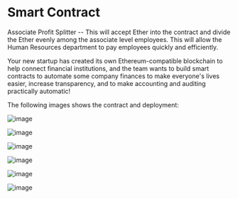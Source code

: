 # Smart Contract
Associate Profit Splitter  --   This will accept Ether into the contract and divide the Ether evenly among the associate level employees. This will allow the Human Resources department to pay employees quickly and efficiently.

Your new startup has created its own Ethereum-compatible blockchain to help connect financial institutions, and the team wants to build smart contracts to automate some company finances to make everyone's lives easier, increase transparency, and to make accounting and auditing practically automatic!

The following images shows the contract and deployment:

![image](https://user-images.githubusercontent.com/80648280/134437819-681edba1-be55-48cf-ba62-cf1ad5ab2e32.png)

![image](https://user-images.githubusercontent.com/80648280/134437953-1564cd7d-8b9a-4943-a714-af4106163db4.png)

![image](https://user-images.githubusercontent.com/80648280/134438029-467e78b4-1fe7-47cc-91d2-a3f560a7fcb7.png) 

![image](https://user-images.githubusercontent.com/80648280/134438082-3ca6dc4d-b994-42b3-a93c-3649d3981241.png)

![image](https://user-images.githubusercontent.com/80648280/134438179-25f440ba-0b68-4fa3-842b-005d1fc94fe4.png)

![image](https://user-images.githubusercontent.com/80648280/134438226-21f2b9b1-9451-4817-8f7e-07f5c7c0988f.png)

